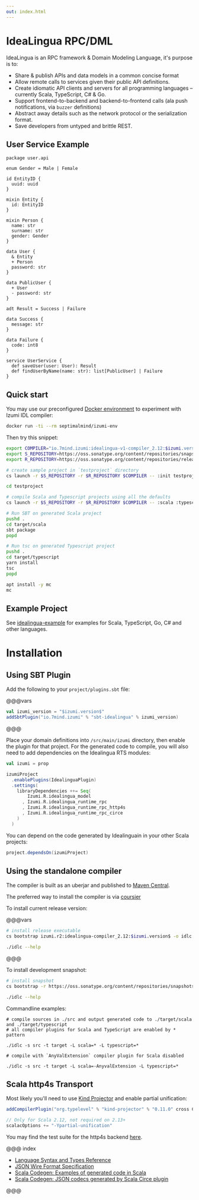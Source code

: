```yaml
---
out: index.html
---
```

IdeaLingua RPC/DML
==================

IdeaLingua is an RPC framework & Domain Modeling Language, it's purpose is to:

* Share & publish APIs and data models in a common concise format
* Allow remote calls to services given their public API definitions.
* Create idiomatic API clients and servers for all programming languages – currently Scala, TypeScript, C# & Go.
* Support frontend-to-backend and backend-to-frontend calls (ala push notifications, via `buzzer` definitions)
* Abstract away details such as the network protocol or the serialization format.
* Save developers from untyped and brittle REST.

## User Service Example

```
package user.api

enum Gender = Male | Female

id EntityID {
  uuid: uuid
}

mixin Entity {
  id: EntityID
}

mixin Person {
  name: str
  surname: str
  gender: Gender
}

data User {
  & Entity
  + Person
  password: str
}

data PublicUser {
  + User
  - password: str
}

adt Result = Success | Failure

data Success {
  message: str
}

data Failure {
  code: int8
}

service UserService {
  def saveUser(user: User): Result
  def findUserByName(name: str): list[PublicUser] | Failure
}
```

## Quick start

You may use our preconfigured [Docker environment](https://github.com/pshirshov/izumi-docker/blob/master/izumi-env/Dockerfile) to experiment with Izumi IDL compiler:

```bash
docker run -ti --rm septimalmind/izumi-env
```

Then try this snippet:

```bash
export COMPILER="io.7mind.izumi:idealingua-v1-compiler_2.12:$izumi.version$"
export S_REPOSITORY=https://oss.sonatype.org/content/repositories/snapshots
export R_REPOSITORY=https://oss.sonatype.org/content/repositories/releases

# create sample project in `testproject` directory
cs launch -r $S_REPOSITORY -r $R_REPOSITORY $COMPILER -- :init testproject

cd testproject

# compile Scala and Typescript projects using all the defaults
cs launch -r $S_REPOSITORY -r $R_REPOSITORY $COMPILER -- :scala :typescript

# Run SBT on generated Scala project
pushd .
cd target/scala
sbt package
popd

# Run tsc on generated Typescript project
pushd .
cd target/typescript
yarn install
tsc
popd

apt install -y mc
mc
```

## Example Project

See [idealingua-example](https://github.com/7mind/idealingua-example) for examples for Scala, TypeScript, Go, C# and other languages.

# Installation

## Using SBT Plugin

Add the following to your `project/plugins.sbt` file:

@@@vars

```scala
val izumi_version = "$izumi.version$"
addSbtPlugin("io.7mind.izumi" % "sbt-idealingua" % izumi_version)
```

@@@

Place your domain definitions into `/src/main/izumi` directory, then enable the plugin for that project.
For the generated code to compile, you will also need to add dependencies on the Idealingua RTS modules:

```scala
val izumi = prop

izumiProject
  .enablePlugins(IdealinguaPlugin)
  .settings(
    libraryDependencies ++= Seq(
        Izumi.R.idealingua_model
      , Izumi.R.idealingua_runtime_rpc
      , Izumi.R.idealingua_runtime_rpc_http4s
      , Izumi.R.idealingua_runtime_rpc_circe
    )
  )
```

You can depend on the code generated by Idealinguain in your other Scala projects:

```scala
project.dependsOn(izumiProject)
```

## Using the standalone compiler

The compiler is built as an uberjar and published to [Maven Central](https://search.maven.org/).

The preferred way to install the compiler is via [coursier](https://github.com/coursier/coursier#command-line)

To install current release version:

@@@vars

```bash
# install release executable
cs bootstrap izumi.r2:idealingua-compiler_2.12:$izumi.version$ -o idlc

./idlc --help
```

@@@

To install development snapshot:

```bash
# install snapshot
cs bootstrap -r https://oss.sonatype.org/content/repositories/snapshots/ izumi.r2:idealingua-compiler_2.12:0.7.0-SNAPSHOT -o idlc

./idlc --help
```

Commandline examples:

```
# compile sources in ./src and output generated code to ./target/scala and ./target/typescript
# all compiler plugins for Scala and TypeScript are enabled by * pattern

./idlc -s src -t target -L scala=* -L typescript=*
```

```
# compile with `AnyValExtension` compiler plugin for Scala disabled

./idlc -s src -t target -L scala=-AnyvalExtension -L typescript=*
```

## Scala http4s Transport

Most likely you'll need to use [Kind Projector](https://github.com/non/kind-projector) and enable partial unification:

```scala
addCompilerPlugin("org.typelevel" % "kind-projector" % "0.11.0" cross CrossVersion.full)

// Only for Scala 2.12, not required on 2.13+
scalacOptions += "-Ypartial-unification"
```

You may find the test suite for the http4s backend [here](blob/develop/idealingua/idealingua-runtime-rpc-http4s/src/test/scala/com/github/pshirshov/izumi/idealingua/runtime/rpc/http4s/Http4sServer.scala).

@@@ index

* [Language Syntax and Types Reference](language-reference.md)
* [JSON Wire Format Specification](json.md)
* [Scala Codegen: Examples of generated code in Scala](cogen.md)
* [Scala Codegen: JSON codecs generated by Scala Circe plugin](cogen-circe.md)

@@@
